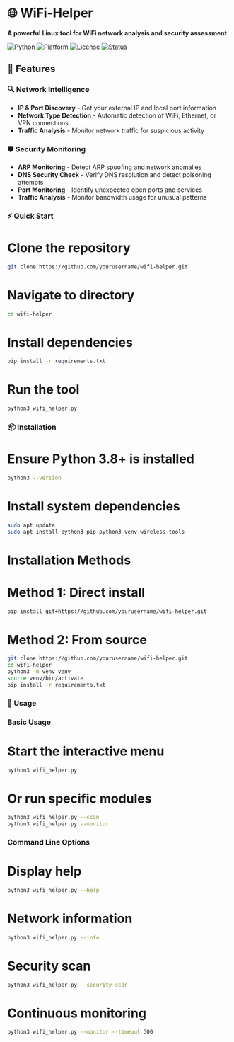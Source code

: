 # 🌐 WiFi-Helper

**A powerful Linux tool for WiFi network analysis and security assessment**

[![Python](https://img.shields.io/badge/Python-3.8%2B-blue?logo=python)](https://python.org)
[![Platform](https://img.shields.io/badge/Platform-Linux-lightgrey?logo=linux)](https://linux.org)
[![License](https://img.shields.io/badge/License-MIT-green)](LICENSE)
[![Status](https://img.shields.io/badge/Status-Active%20Development-orange)](https://github.com/yourusername/wifi-helper)

## 🚀 Features

### 🔍 Network Intelligence
- **IP & Port Discovery** - Get your external IP and local port information
- **Network Type Detection** - Automatic detection of WiFi, Ethernet, or VPN connections
- **Traffic Analysis** - Monitor network traffic for suspicious activity

### 🛡️ Security Monitoring
- **ARP Monitoring** - Detect ARP spoofing and network anomalies
- **DNS Security Check** - Verify DNS resolution and detect poisoning attempts
- **Port Monitoring** - Identify unexpected open ports and services
- **Traffic Analysis** - Monitor bandwidth usage for unusual patterns

### ⚡ Quick Start

# Clone the repository
```bash
git clone https://github.com/yourusername/wifi-helper.git
```

# Navigate to directory
```bash
cd wifi-helper
```

# Install dependencies
```bash
pip install -r requirements.txt
```

# Run the tool
```bash
python3 wifi_helper.py
```

### 📦 Installation

# Ensure Python 3.8+ is installed
```bash
python3 --version
```

# Install system dependencies
```bash
sudo apt update
sudo apt install python3-pip python3-venv wireless-tools
```

# Installation Methods
# Method 1: Direct install
```bash
pip install git+https://github.com/yourusername/wifi-helper.git
```
# Method 2: From source
```bash
git clone https://github.com/yourusername/wifi-helper.git
cd wifi-helper
python3 -m venv venv
source venv/bin/activate
pip install -r requirements.txt
```

### 🎯 Usage
### Basic Usage

# Start the interactive menu
```bash
python3 wifi_helper.py
```

# Or run specific modules
```bash
python3 wifi_helper.py --scan
python3 wifi_helper.py --monitor
```
### Command Line Options

# Display help
```bash
python3 wifi_helper.py --help
```

# Network information
```bash
python3 wifi_helper.py --info
```

# Security scan
```bash
python3 wifi_helper.py --security-scan
```

# Continuous monitoring
```bash
python3 wifi_helper.py --monitor --timeout 300
```
